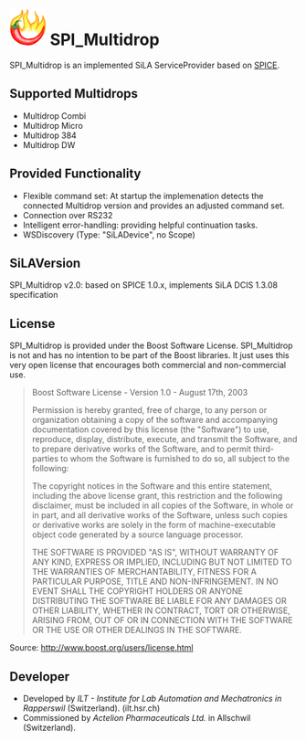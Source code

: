 # ![SPICE Logo](/SPICE_064.png) SPI_Multidrop

SPI_Multidrop is an implemented SiLA ServiceProvider based on [SPICE](https://github.com/LukasMuellerILT/SPICE).

## Supported Multidrops
* Multidrop Combi
* Multidrop Micro
* Multidrop 384
* Multidrop DW

## Provided Functionality
* Flexible command set: At startup the implemenation detects the connected Multidrop version and provides an adjusted command set.
* Connection over RS232
* Intelligent error-handling: providing helpful continuation tasks.
* WSDiscovery (Type: "SiLADevice", no Scope)

## SiLAVersion
SPI_Multidrop v2.0: based on SPICE 1.0.x, implements SiLA DCIS 1.3.08 specification

## License
SPI_Multidrop is provided under the Boost Software License. SPI_Multidrop is not and has no intention to be part of the Boost
libraries. It just uses this very open license that encourages both commercial and non-commercial use.

> Boost Software License - Version 1.0 - August 17th, 2003
>
> Permission is hereby granted, free of charge, to any person or organization
> obtaining a copy of the software and accompanying documentation covered by
> this license (the "Software") to use, reproduce, display, distribute,
> execute, and transmit the Software, and to prepare derivative works of the
> Software, and to permit third-parties to whom the Software is furnished to
> do so, all subject to the following:
>
> The copyright notices in the Software and this entire statement, including
> the above license grant, this restriction and the following disclaimer,
> must be included in all copies of the Software, in whole or in part, and
> all derivative works of the Software, unless such copies or derivative
> works are solely in the form of machine-executable object code generated by
> a source language processor.
>
> THE SOFTWARE IS PROVIDED "AS IS", WITHOUT WARRANTY OF ANY KIND, EXPRESS OR
> IMPLIED, INCLUDING BUT NOT LIMITED TO THE WARRANTIES OF MERCHANTABILITY,
> FITNESS FOR A PARTICULAR PURPOSE, TITLE AND NON-INFRINGEMENT. IN NO EVENT
> SHALL THE COPYRIGHT HOLDERS OR ANYONE DISTRIBUTING THE SOFTWARE BE LIABLE
> FOR ANY DAMAGES OR OTHER LIABILITY, WHETHER IN CONTRACT, TORT OR OTHERWISE,
> ARISING FROM, OUT OF OR IN CONNECTION WITH THE SOFTWARE OR THE USE OR OTHER
> DEALINGS IN THE SOFTWARE.

Source: http://www.boost.org/users/license.html

## Developer
* Developed by *ILT - Institute for Lab Automation and Mechatronics in Rapperswil* (Switzerland). (ilt.hsr.ch)
* Commissioned by *Actelion Pharmaceuticals Ltd.* in Allschwil (Switzerland).